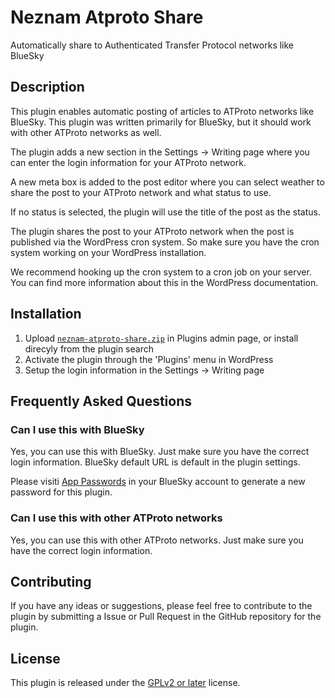 # Neznam Atproto Share

Automatically share to Authenticated Transfer Protocol networks like BlueSky

## Description

This plugin enables automatic posting of articles to ATProto networks like BlueSky. This plugin was written primarily for BlueSky, but it should work with other ATProto networks as well.

The plugin adds a new section in the Settings -> Writing page where you can enter the login information for your ATProto network.

A new meta box is added to the post editor where you can select weather to share the post to your ATProto network and what status to use.

If no status is selected, the plugin will use the title of the post as the status.

The plugin shares the post to your ATProto network when the post is published via the WordPress cron system. So make sure you have the cron system working on your WordPress installation.

We recommend hooking up the cron system to a cron job on your server. You can find more information about this in the WordPress documentation.

## Installation

1. Upload [`neznam-atproto-share.zip`](https://github.com/ne-znam/neznam-atproto-share/releases/download/1.0.0/neznam-atproto-share.zip) in Plugins admin page, or install direcyly from the plugin search
2. Activate the plugin through the 'Plugins' menu in WordPress
3. Setup the login information in the Settings -> Writing page

## Frequently Asked Questions

### Can I use this with BlueSky

Yes, you can use this with BlueSky. Just make sure you have the correct login information. BlueSky default URL is default in the plugin settings.

Please visiti [App Passwords](https://bsky.app/settings/app-passwords) in your BlueSky account to generate a new password for this plugin.

### Can I use this with other ATProto networks

Yes, you can use this with other ATProto networks. Just make sure you have the correct login information.

## Contributing

If you have any ideas or suggestions, please feel free to contribute to the plugin by submitting a Issue or Pull Request in the GitHub repository for the plugin.

## License

This plugin is released under the [GPLv2 or later](https://www.gnu.org/licenses/gpl-2.0.html) license.
